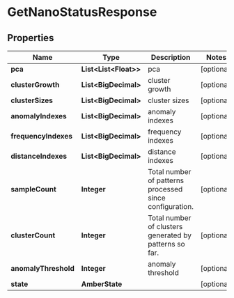 

# GetNanoStatusResponse


## Properties

| Name | Type | Description | Notes |
|------------ | ------------- | ------------- | -------------|
|**pca** | **List&lt;List&lt;Float&gt;&gt;** | pca |  [optional] |
|**clusterGrowth** | **List&lt;BigDecimal&gt;** | cluster growth |  [optional] |
|**clusterSizes** | **List&lt;BigDecimal&gt;** | cluster sizes |  [optional] |
|**anomalyIndexes** | **List&lt;BigDecimal&gt;** | anomaly indexes |  [optional] |
|**frequencyIndexes** | **List&lt;BigDecimal&gt;** | frequency indexes |  [optional] |
|**distanceIndexes** | **List&lt;BigDecimal&gt;** | distance indexes |  [optional] |
|**sampleCount** | **Integer** | Total number of patterns processed since configuration. |  [optional] |
|**clusterCount** | **Integer** | Total number of clusters generated by patterns so far. |  [optional] |
|**anomalyThreshold** | **Integer** | anomaly threshold |  [optional] |
|**state** | **AmberState** |  |  [optional] |



